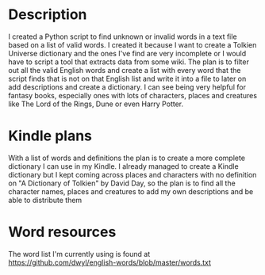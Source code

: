 # Description
I created a Python script to find unknown or invalid words in a text file based on a list of valid words. I created it because I want to create a Tolkien Universe dictionary and the ones I've find are very incomplete or I would have to script a tool that extracts data from some wiki.
The plan is to filter out all the valid English words and create a list with every word that the script finds that is not on that English list and write it into a file to later on add descriptions and create a dictionary. I can see being very helpful for fantasy books, especially ones with lots of characters, places and creatures like The Lord of the Rings, Dune or even Harry Potter.

# Kindle plans
With a list of words and definitions the plan is to create a more complete dictionary I can use in my Kindle. I already managed to create a Kindle dictionary but I kept coming across places and characters with no definition on "A Dictionary of Tolkien" by David Day, so the plan is to find all the character names, places and creatures to add my own descriptions and be able to distribute them

# Word resources
The word list I'm currently using is found at https://github.com/dwyl/english-words/blob/master/words.txt